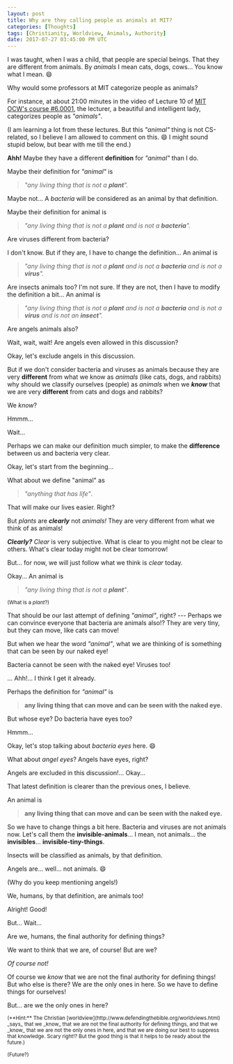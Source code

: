 ```yaml
---
layout: post
title: Why are they calling people as animals at MIT?
categories: [Thoughts]
tags: [Christianity, Worldview, Animals, Authority]
date: 2017-07-27 03:45:00 PM UTC
---
```


<!-- July 28, 2017 11:45:00 PM Philippine Time -->


I was taught, when I was a child, that people are special beings. That they are different from animals. By _animals_ I mean cats, dogs, cows... You know what I mean. :smile:

Why would some professors at MIT categorize people as animals?

<!--more-->

<!--
## Are they calling people as animals at MIT?
-->

For instance, at about 21:00 minutes in the video of Lecture 10 of [MIT OCW's course #6.0001](https://ocw.mit.edu/courses/electrical-engineering-and-computer-science/6-0001-introduction-to-computer-science-and-programming-in-python-fall-2016/), the lecturer, a beautiful and intelligent lady, categorizes people as _"animals"_.

(I am learning a lot from these lectures. But this _"animal"_ thing is not CS-related, so I believe I am allowed to comment on this. :smile: I might sound stupid below, but bear with me till the end.)

**Ahh!** Maybe they have a different **definition** for _"animal"_ than I do.

Maybe their definition for _"animal"_ is 

> _"any living thing that is not a **plant**"._

Maybe not... A _bacteria_ will be considered as an animal by that definition. 

Maybe their definition for animal is 

> _"any living thing that is not a **plant** and is not a **bacteria**"._

Are viruses different from bacteria?

I don't know. But if they are, I have to change the definition... An animal is 

> _"any living thing that is not a **plant** and is not a **bacteria** and is not a **virus**"._

Are insects animals too? I'm not sure. If they are not, then I have to modify the definition a bit... An animal is 

> _"any living thing that is not a **plant** and is not a **bacteria** and is not a **virus** and is not an **insect**"._

Are angels animals also?

Wait, wait, wait! Are angels even allowed in this discussion?

Okay, let's exclude angels in this discussion.

But if we don't consider bacteria and viruses as animals because they are very **different** from what we know as _animals_ (like cats, dogs, and rabbits) why should we classify ourselves (people) as _animals_ when we **_know_** that we are very **different** from cats and dogs and rabbits?

We _know_?

Hmmm...

Wait...

Perhaps we can make our definition much simpler, to make the **difference** between us and bacteria very clear.

Okay, let's start from the beginning...

What about we define "animal" as

> _"anything that has life"_.

That will make our lives easier. Right?

But _plants_ are **_clearly_** not _animals!_ They are very different from what we think of as animals!

**_Clearly?_** _Clear_ is very subjective. What is clear to you might not be clear to others. What's clear today might not be clear tomorrow!

But... for now, we will just follow what we think is _clear_ today. 

<!--
But we can't just define things by what is _clear_, right?. What is _clear_ to yout might not be _clear_ to me. Plants have age, and they can have names. Certainly they can be classified as animals.
-->

Okay... An animal is

> _"any living thing that is not a **plant**"_.

<small>(What is a _plant_?)</small>

That should be our last attempt of defining _"animal"_, right? --- Perhaps we can convince everyone that bacteria are animals also!? They are very tiny, but they can move, like cats can move!

But when we hear the word _"animal"_, what we are thinking of is something that can be seen by our naked eye!

Bacteria cannot be seen with the naked eye! Viruses too!

... Ahh!... I think I get it already.

Perhaps the definition for _"animal"_ is

> **any living thing that can move and can be seen with the naked eye.**

But whose eye? Do bacteria have eyes too?

Hmmm...

Okay, let's stop talking about _bacteria eyes_ here. :smile:

What about _angel eyes_? Angels have eyes, right?

Angels are excluded in this discussion!... Okay...

That latest definition is clearer than the previous ones, I believe.

An animal is 

> **any living thing that can move and can be seen with the naked eye.**

So we have to change things a bit here. Bacteria and viruses are not animals now. Let's call them the **invisible-animals**... I mean, not animals... the **invisibles**... **invisible-tiny-things**.

Insects will be classified as animals, by that definition.

Angels are... well... not animals. :smile:

(Why do you keep mentioning angels!)

We, humans, by that definition, are animals too!

Alright! Good!

But... Wait...

Are we, humans, the final authority for defining things?

We want to think that we are, of course! But are we?

_Of course not!_

Of course we _know_ that we are not the final authority for defining things! But who else is there? We are the only ones in here. So we have to define things for ourselves!

But... are we the only ones in here?

<small>
(**Hint:** The Christian [worldview](http://www.defendingthebible.org/worldviews.html) _says_ that we _know_ that we are not the final authority for defining things, and that we _know_ that we are not the only ones in here, and that we are doing our best to suppress that knowledge. Scary right!? But the good thing is that it helps to be ready about the future.)
</small>

<small>(Future?)</small>


<!--

<p class="quoted-text">
Different!?
</p>
-->
